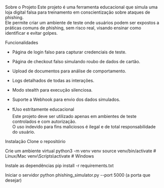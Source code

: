 Sobre o Projeto
Este projeto é uma ferramenta educacional que simula uma loja digital falsa para treinamento em conscientização sobre ataques de phishing.  
Ele permite criar um ambiente de teste onde usuários podem ser expostos a práticas comuns de phishing, sem risco real, visando ensinar como identificar e evitar golpes.

 Funcionalidades
- Página de login falso para capturar credenciais de teste.
- Página de checkout falso simulando roubo de dados de cartão.
- Upload de documentos para análise de comportamento.
- Logs detalhados de todas as interações.
- Modo stealth para execução silenciosa.
- Suporte a Webhook para envio dos dados simulados.

- ❗Uso estritamente educacional  
Este projeto deve ser utilizado apenas em ambientes de teste controlados e com autorização.  
 O uso indevido para fins maliciosos é ilegal e de total responsabilidade do usuário.

Instalação
Clone o repositório

Crie um ambiente virtual
python3 -m venv venv
source venv/bin/activate   # Linux/Mac
venv\Scripts\activate      # Windows

Instale as dependências
pip install -r requirements.txt

 Iniciar o servidor
 python phishing_simulator.py --port 5000 (a porta que desejar)

